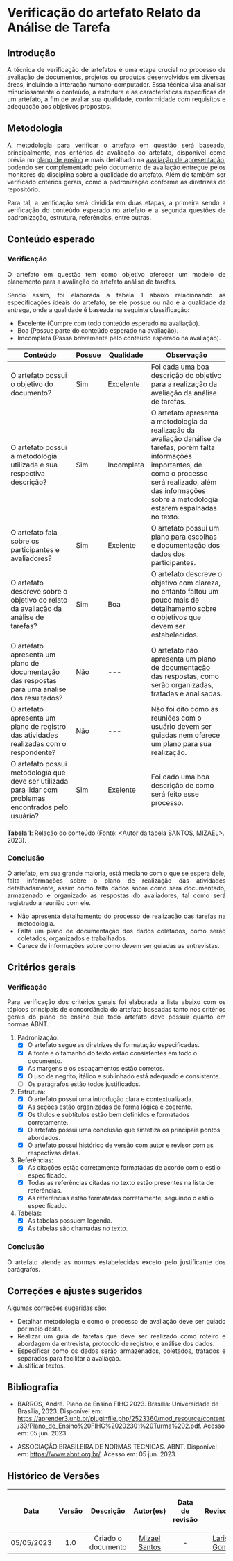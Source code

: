 <div class="body">

# Verificação do artefato Relato da Análise de Tarefa

## Introdução

<div align="justify">

A técnica de verificação de artefatos é uma etapa crucial no processo de avaliação de documentos, projetos ou produtos desenvolvidos em diversas áreas, incluindo a interação humano-computador. Essa técnica visa analisar minuciosamente o conteúdo, a estrutura e as características específicas de um artefato, a fim de avaliar sua qualidade, conformidade com requisitos e adequação aos objetivos propostos.


</div>

## Metodologia

<div align="justify">

A metodologia para verificar o artefato em questão será baseado, principalmente, nos critérios de avaliação do artefato, disponível como prévia no [plano de ensino](https://aprender3.unb.br/pluginfile.php/2523360/mod_resource/content/33/Plano_de_Ensino%20FIHC%20202301%20Turma%202.pdf) e mais detalhado na [avaliação de apresentação](<Link da avaliação do ponto de controle>), podendo ser complementado pelo documento de avaliação entregue pelos monitores da disciplina sobre a qualidade do artefato. Além de também ser verificado critérios gerais, como a padronização conforme as diretrizes do repositório.

Para tal, a verificação será dividida em duas etapas, a primeira sendo a verificação do conteúdo esperado no artefato e a segunda questões de padronização, estrutura, referências, entre outras.

</div>

## Conteúdo esperado

### Verificação

<div align="justify">

O artefato em questão tem como objetivo oferecer um modelo de planemento  para a avaliação do artefato análise de tarefas.

Sendo assim, foi elaborada a tabela 1 abaixo relacionando as especificações ideais do artefato, se ele possue ou não e a qualidade da entrega, onde a qualidade é baseada na seguinte classificação:

- Excelente (Cumpre com todo conteúdo esperado na avaliação).
- Boa (Possue parte do conteúdo esperado na avaliação).
- Imcompleta (Passa brevemente pelo conteúdo esperado na avaliação).

</div>

| Conteúdo | Possue | Qualidade | Observação |
| - | - | - | - |
| O artefato possui o objetivo do documento? | Sim | Excelente | Foi dada uma boa descrição do objetivo para a realização da avaliação da análise de tarefas. |
| O artefato possui a metodologia utilizada e sua respectiva descrição? | Sim | Incompleta | O artefato apresenta a metodologia da realização da avaliação danálise de tarefas, porém falta informações importantes, de como o processo será realizado, além das informações sobre a metodologia estarem espalhadas no texto. |
| O artefato fala sobre os participantes e avaliadores? | Sim | Exelente | O artefato possui um plano para escolhas e documentação dos dados dos participantes. |
| O artefato descreve sobre o objetivo do relato da avaliação da análise de tarefas?| Sim | Boa | O artefato descreve o objetivo com clareza, no entanto faltou um pouco mais de detalhamento sobre o objetivos que devem ser estabelecidos. |
| O artefato apresenta um plano de documentação das respostas para uma analise dos resultados? | Não | --- | O artefato não apresenta um plano de documentação das respostas, como serão organizadas, tratadas e analisadas. |
| O artefato apresenta um plano de registro das atividades realizadas com o respondente? | Não | --- | Não foi dito como as reuniões com o usuário devem ser guiadas nem oferece um plano para sua realização. |
| O artefato possui metodologia que deve ser utilizada para lidar com problemas encontrados pelo usuário? | Sim | Exelente | Foi dado uma boa descrição de como será feito esse processo. |


<b>Tabela 1</b>: Relação do conteúdo (Fonte: <Autor da tabela SANTOS, MIZAEL>. 2023).

### Conclusão

<div align="justify">

O artefato, em sua grande maioria, está mediano com o que se espera dele, falta informações sobre o plano de realização das atividades detalhadamente, assim como falta dados sobre como será documentado, armazenado e organizado as respostas do avaliadores, tal como será registrado a reunião com ele.

<ul>
<li> Não apresenta detalhamento do processo de realização das tarefas na metodologia.
<li> Falta um plano de documentação dos dados coletados, como serão coletados, organizados e trabalhados.
<li> Carece de informações sobre como devem ser guiadas as entrevistas.
</ul>
</div>

## Critérios gerais

### Verificação

<div align="justify">

Para verificação dos critérios gerais foi elaborada a lista abaixo com os tópicos principais de concordância do artefato baseadas tanto nos critérios gerais do plano de ensino que todo artefato deve possuir quanto em normas ABNT.

</div>

1. Padronização:
   - [X] O artefato segue as diretrizes de formatação especificadas.
   - [X] A fonte e o tamanho do texto estão consistentes em todo o documento.
   - [X] As margens e os espaçamentos estão corretos.
   - [X] O uso de negrito, itálico e sublinhado está adequado e consistente.
   - [ ] Os parágrafos estão todos justificados.

2. Estrutura:
   - [X] O artefato possui uma introdução clara e contextualizada.
   - [X] As seções estão organizadas de forma lógica e coerente.
   - [X] Os títulos e subtítulos estão bem definidos e formatados corretamente.
   - [X] O artefato possui uma conclusão que sintetiza os principais pontos abordados.
   - [X] O artefato possui histórico de versão com autor e revisor com as respectivas datas.

3. Referências:
   - [X] As citações estão corretamente formatadas de acordo com o estilo especificado.
   - [X] Todas as referências citadas no texto estão presentes na lista de referências.
   - [X] As referências estão formatadas corretamente, seguindo o estilo especificado.

4. Tabelas:
   - [X] As tabelas possuem legenda.
   - [X] As tabelas são chamadas no texto.

### Conclusão

<div align="justify">

O artefato atende as normas estabelecidas exceto pelo justificante dos parágrafos.

</div>

## Correções e ajustes sugeridos

<div align="justify">

Algumas correções sugeridas são:

<ul>
<li> Detalhar metodologia e como o processo de avaliação deve ser guiado por meio desta.
<li> Realizar um guia de tarefas que deve ser realizado como roteiro e abordagem da entrevista, protocolo de registro, e análise dos dados.
<li> Especificar como os dados serão armazenados, coletados, tratados e separados para facilitar a avaliação.
<li> Justificar textos.
</div>

## Bibliografia

- BARROS, André. Plano de Ensino FIHC 2023. Brasília: Universidade de Brasília, 2023. Disponível em: <https://aprender3.unb.br/pluginfile.php/2523360/mod_resource/content/33/Plano_de_Ensino%20FIHC%20202301%20Turma%202.pdf>. Acesso em: 05 jun. 2023.

- ASSOCIAÇÃO BRASILEIRA DE NORMAS TÉCNICAS. ABNT. Disponível em: <https://www.abnt.org.br/>. Acesso em: 05 jun. 2023.


## Histórico de Versões

| <p align="center">Data</p> | <p align="center">Versão</p> | <p align="center">Descrição</p> | <p align="center">Autor(es)</p> | <p align="center">Data de revisão</p> | <p align="center">Revisor(es)</p> |
| :-: | :-: | :-: | :-: | :-: | :-: |
| 05/05/2023 | 1.0 | Criado o documento | [Mizael Santos](-) | - | [Larissa Gomes](-) |

</div>
